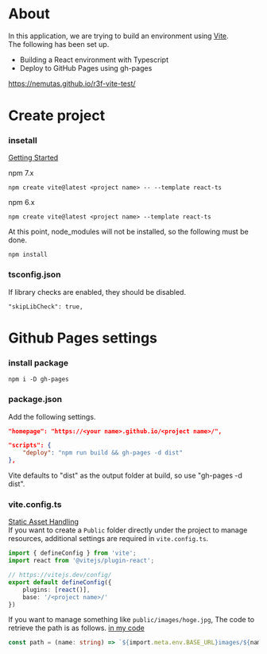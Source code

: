 # About
In this application, we are trying to build an environment using [Vite](https://vitejs.dev/).<br>
The following has been set up.

* Building a React environment with Typescript
* Deploy to GitHub Pages using gh-pages

https://nemutas.github.io/r3f-vite-test/

# Create project
### insetall
[Getting Started](https://vitejs.dev/guide/#scaffolding-your-first-vite-project)

npm 7.x
```
npm create vite@latest <project name> -- --template react-ts
```

npm 6.x
```
npm create vite@latest <project name> --template react-ts
```

At this point, node_modules will not be installed, so the following must be done.
```
npm install
```

### tsconfig.json
If library checks are enabled, they should be disabled.
```
"skipLibCheck": true,
```

# Github Pages settings
### install package
```
npm i -D gh-pages
```

### package.json
Add the following settings.
```.json
"homepage": "https://<your name>.github.io/<project name>/",

"scripts": {
	"deploy": "npm run build && gh-pages -d dist"
},
```
Vite defaults to "dist" as the output folder at build, so use "gh-pages -d dist".

### vite.config.ts
[Static Asset Handling](https://vitejs.dev/guide/assets.html)<br>
If you want to create a `Public` folder directly under the project to manage resources, additional settings are required in `vite.config.ts`.
```.ts
import { defineConfig } from 'vite';
import react from '@vitejs/plugin-react';

// https://vitejs.dev/config/
export default defineConfig({
	plugins: [react()],
	base: '/<project name>/'
})
```

If you want to manage something like `public/images/hoge.jpg`, The code to retrieve the path is as follows.
[in my code](https://github.com/nemutas/r3f-vite-test/blob/7e5baac352d22200af23acdf06996df6b3e3bfa3/src/components/three/TCanvas.tsx#L21)
```.ts
const path = (name: string) => `${import.meta.env.BASE_URL}images/${name}.jpg`
```
